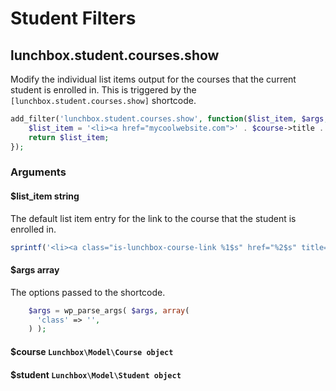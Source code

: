# Student Filters

## lunchbox.student.courses.show
Modify the individual list items output for the courses that the current student is enrolled in. This is triggered by the `[lunchbox.student.courses.show]` shortcode.

```php
add_filter('lunchbox.student.courses.show', function($list_item, $args, $course, $student) {
	$list_item = '<li><a href="mycoolwebsite.com">' . $course->title . '</a></li>';
	return $list_item;
});
```

### Arguments

#### $list_item string
The default list item entry for the link to the course that the student is enrolled in.

```php
sprintf('<li><a class="is-lunchbox-course-link %1$s" href="%2$s" title="%3$s">%3$s</a></li>', $args['class'], $course->link, $course->title )
```

#### $args array
The options passed to the shortcode.

```php
	$args = wp_parse_args( $args, array(
	  'class' => '',
	) );
```

#### $course `Lunchbox\Model\Course object`

#### $student `Lunchbox\Model\Student object`
